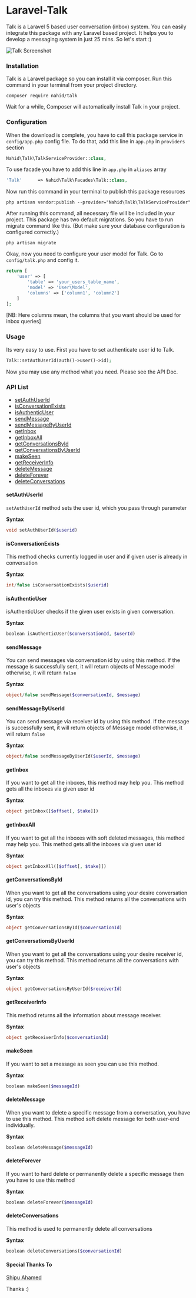 # Laravel-Talk

Talk is a Laravel 5 based user conversation (inbox) system. You can easily integrate this package with any Laravel based project. It helps you to develop a messaging system in just 25 mins. So let's start :)

![Talk Screenshot](http://i.imgur.com/ELqGVrx.png?1 "Talk Conversation System")

### Installation

Talk is a Laravel package so you can install it via composer. Run this command in your terminal from your project directory.

```
composer require nahid/talk
```

Wait for a while, Composer will automatically install Talk in your project.

### Configuration

When the download is complete, you have to call this package service in `config/app.php` config file. To do that, add this line in `app.php` in `providers` section

```php
Nahid\Talk\TalkServiceProvider::class,
```

To use facade you have to add this line in `app.php` in `aliases` array

```php
'Talk'      => Nahid\Talk\Facades\Talk::class,
```

Now run this command in your terminal to publish this package resources

```
php artisan vendor:publish --provider="Nahid\Talk\TalkServiceProvider"
```

After running this command, all necessary file will be included in your project. This package has two default migrations. So you have to run migrate command like this. (But make sure your database configuration is configured correctly.)

```shell
php artisan migrate
```

Okay, now you need to configure your user model for Talk. Go to `config/talk.php` and config it.

```php
return [
    'user' => [
        'table' => 'your_users_table_name',
        'model' => 'User\Model',
        'columns' => ['column1', 'column2']
    ]
];
```

[NB: Here columns mean, the columns that you want should be used for inbox queries]


### Usage

Its very easy to use. First you have to set authenticate user id to Talk. 

```php
Talk::setAuthUserId(auth()->user()->id);
```

Now you may use any method what you need. Please see the API Doc.

### API List


- [setAuthUserId](https://github.com/nahid/talk#setauthuserid)
- [isConversationExists](https://github.com/nahid/talk#isconversationexists)
- [isAuthenticUser](https://github.com/nahid/talk#isauthenticuser)
- [sendMessage](https://github.com/nahid/talk#sendmessage)
- [sendMessageByUserId](https://github.com/nahid/talk#sendmessagebyuserid)
- [getInbox](https://github.com/nahid/talk#getinbox)
- [getInboxAll](https://github.com/nahid/talk#getinboxAll)
- [getConversationsById](https://github.com/nahid/talk#getconversationbyid)
- [getConversationsByUserId](https://github.com/nahid/talk#getconversationbyuserid)
- [makeSeen](https://github.com/nahid/talk#makeseen)
- [getReceiverInfo](https://github.com/nahid/talk#getreceiverinfo)
- [deleteMessage](https://github.com/nahid/talk#deletemessage)
- [deleteForever](https://github.com/nahid/talk#deleteforever)
- [deleteConversations](https://github.com/nahid/talk#deleteconversations)


#### setAuthUserId

`setAuthUserId` method sets the user id, which you pass through parameter

**Syntax**

```php
void setAuthUserId($userid)
```


#### isConversationExists

This method checks currently logged in user and if given user is already in conversation

**Syntax**

```php
int/false isConversationExists($userid)
```

#### isAuthenticUser

isAuthenticUser checks if  the given user exists in given conversation.

**Syntax**

```php
boolean isAuthenticUser($conversationId, $userId)
```

#### sendMessage

You can send messages via conversation id by using this method. If the message is successfully sent, it will return objects of Message model otherwise, it will return `false`

**Syntax**

```php
object/false sendMessage($conversationId, $message)
```

#### sendMessageByUserId

You can send message via receiver id by using this method. If the message is successfully sent, it will return objects of Message model otherwise, it will return `false`

**Syntax**

```php
object/false sendMessageByUserId($userId, $message)
```

#### getInbox

If you want to get all the inboxes, this method may help you. This method gets all the inboxes via given user id

**Syntax**

```php
object getInbox([$offset[, $take]])
```

#### getInboxAll

If you want to get all the inboxes with soft deleted messages, this method may help you. This method gets all the inboxes via given user id

**Syntax**

```php
object getInboxAll([$offset[, $take]])
```

#### getConversationsById

When you want to get all the conversations using your desire conversation id, you can try this method. This method returns all the conversations with user's objects

**Syntax**

```php
object getConversationsById($conversationId)
```

#### getConversationsByUserId

When you want to get all the conversations using your desire receiver id, you can try this method. This method returns all the conversations with user's objects

**Syntax**

```php
object getConversationsByUserId($receiverId)
```


#### getReceiverInfo

This method returns all the information about message receiver. 

**Syntax**

```php
object getReceiverInfo($conversationId)
```

#### makeSeen

If you want to set a message as seen you can use this method.

**Syntax**

```php
boolean makeSeen($messageId)
```

#### deleteMessage

When you want to delete a specific message from a conversation, you have to use this method. This method soft delete message for both user-end individually.

**Syntax**

```php
boolean deleteMessage($messageId)
```

#### deleteForever

If you want to hard delete or permanently delete a specific message then you have to use this method

**Syntax**

```php
boolean deleteForever($messageId)
```

#### deleteConversations

This method is used to permanently delete all conversations

**Syntax**

```php
boolean deleteConversations($conversationId)
```


#### Special Thanks To
[Shipu Ahamed](https://github.com/shipu)

Thanks :)
